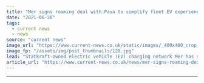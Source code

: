 ```yaml
---
title: "Mer signs roaming deal with Paua to simplify fleet EV experience"
date: "2021-06-28"
tags: 
  - current news
  - news
source: "current news"
image_url: "https://www.current-news.co.uk/static/images/_400x400_crop_center-center/MerCharging-8-1024x684-image-Mer.jpg"
image_fp: "/assets/img/post_thumbnails/128.jpg"
lead: "​Statkraft-owned electric vehicle (EV) charging network Mer has signed a new roaming partnership with Paua."
article_url: "https://www.current-news.co.uk/news/mer-signs-roaming-deal-with-paua-to-simplify-fleet-ev-experience?utm_source=rss-feeds&utm_medium=rss&utm_campaign=rss"
---
```


---
